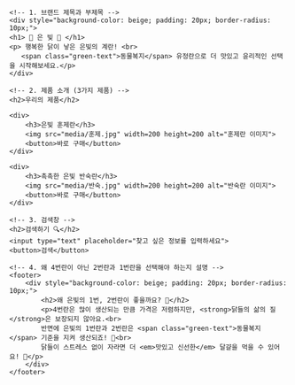 <!DOCTYPE html>
<html lang="ko">
<head>
    <meta charset="UTF-8">
    <title>은빛 - 동물복지 유정란</title>
    <style>
        /* 제목과 부제목 색상 설정 */
        h1, p {
            color: navy; /* 진한 남색 */  }
        .green-text {
            color: green;
            font-weight: bold;}
    </style>
</head>
<body>

    <!-- 1. 브랜드 제목과 부제목 -->
    <div style="background-color: beige; padding: 20px; border-radius: 10px;">
    <h1> 🥚 은 빛 🥚 </h1>
    <p> 행복한 닭이 낳은 은빛의 계란! <br>
       <span class="green-text">동물복지</span> 유정란으로 더 맛있고 윤리적인 선택을 시작해보세요.</p>
    </div>

    <!-- 2. 제품 소개 (3가지 제품) -->
    <h2>우리의 제품</h2>

    <div>
        <h3>은빛 훈제란</h3>
        <img src="media/훈제.jpg" width=200 height=200 alt="훈제란 이미지">
        <button>바로 구매</button>
    </div>

    <div>
        <h3>촉촉한 은빛 반숙란</h3>
        <img src="media/반숙.jpg" width=200 height=200 alt="반숙란 이미지">
        <button>바로 구매</button>
    </div>

    <!-- 3. 검색창 -->
    <h2>검색하기 🔍</h2>
    <input type="text" placeholder="찾고 싶은 정보를 입력하세요">
    <button>검색</button>

    <!-- 4. 왜 4번란이 아닌 2번란과 1번란을 선택해야 하는지 설명 -->
    <footer>
        <div style="background-color: beige; padding: 20px; border-radius: 10px;">
            <h2>왜 은빛의 1번, 2번란이 좋을까요? 🤔</h2>
            <p>4번란은 많이 생산되는 만큼 가격은 저렴하지만, <strong>닭들의 삶의 질</strong>은 보장되지 않아요.<br>
            반면에 은빛의 1번란과 2번란은 <span class="green-text">동물복지</span> 기준을 지켜 생산되죠! 🐔<br>
            닭들이 스트레스 없이 자라면 더 <em>맛있고 신선한</em> 달걀을 먹을 수 있어요! 🍳</p>
        </div>
    </footer>    

</body>
</html>

